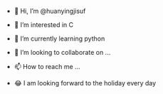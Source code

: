 - 👋 Hi, I’m @huanyingjisuf
- 👀 I’m interested in C
- 🌱 I’m currently learning python
- 💞️ I’m looking to collaborate on ...
- 📫 How to reach me ...

- 😂 I am looking forward to the holiday every day


<!---
huanyingjisuf/huanyingjisuf is a ✨ special ✨ repository because its `README.md` (this file) appears on your GitHub profile.
You can click the Preview link to take a look at your changes.
--->
